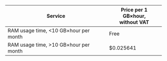 Service | Price per 1 GB×hour, <br>without VAT
---- | ----
RAM usage time, <10 GB×hour per month | Free
RAM usage time, >10 GB×hour per month | $0.025641